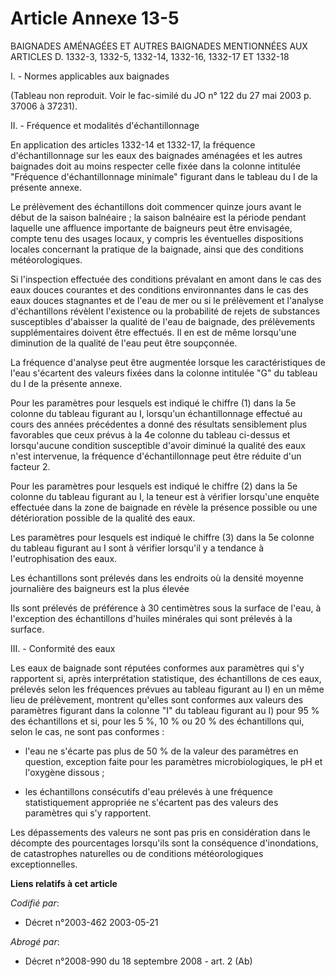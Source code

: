 # Article Annexe 13-5

BAIGNADES AMÉNAGÉES ET AUTRES BAIGNADES MENTIONNÉES AUX ARTICLES D. 1332-3, 1332-5, 1332-14, 1332-16, 1332-17 ET 1332-18  

I. - Normes applicables aux baignades

(Tableau non reproduit. Voir le fac-similé du JO n° 122 du 27 mai 2003 p. 37006 à 37231).

II. - Fréquence et modalités d'échantillonnage

En application des articles 1332-14 et 1332-17, la fréquence d'échantillonnage sur les eaux des baignades aménagées et les
autres baignades doit au moins respecter celle fixée dans la colonne intitulée "Fréquence d'échantillonnage minimale"
figurant dans le tableau du I de la présente annexe.

Le prélèvement des échantillons doit commencer quinze jours avant le début de la saison balnéaire ; la saison balnéaire est
la période pendant laquelle une affluence importante de baigneurs peut être envisagée, compte tenu des usages locaux, y
compris les éventuelles dispositions locales concernant la pratique de la baignade, ainsi que des conditions météorologiques.

Si l'inspection effectuée des conditions prévalant en amont dans le cas des eaux douces courantes et des conditions
environnantes dans le cas des eaux douces stagnantes et de l'eau de mer ou si le prélèvement et l'analyse d'échantillons
révèlent l'existence ou la probabilité de rejets de substances susceptibles d'abaisser la qualité de l'eau de baignade, des
prélèvements supplémentaires doivent être effectués. Il en est de même lorsqu'une diminution de la qualité de l'eau peut être
soupçonnée.

La fréquence d'analyse peut être augmentée lorsque les caractéristiques de l'eau s'écartent des valeurs fixées dans la
colonne intitulée "G" du tableau du I de la présente annexe.

Pour les paramètres pour lesquels est indiqué le chiffre (1) dans la 5e colonne du tableau figurant au I, lorsqu'un
échantillonnage effectué au cours des années précédentes a donné des résultats sensiblement plus favorables que ceux prévus à
la 4e colonne du tableau ci-dessus et lorsqu'aucune condition susceptible d'avoir diminué la qualité des eaux n'est
intervenue, la fréquence d'échantillonnage peut être réduite d'un facteur 2.

Pour les paramètres pour lesquels est indiqué le chiffre (2) dans la 5e colonne du tableau figurant au I, la teneur est à
vérifier lorsqu'une enquête effectuée dans la zone de baignade en révèle la présence possible ou une détérioration possible
de la qualité des eaux.

Les paramètres pour lesquels est indiqué le chiffre (3) dans la 5e colonne du tableau figurant au I sont à vérifier lorsqu'il
y a tendance à l'eutrophisation des eaux.

Les échantillons sont prélevés dans les endroits où la densité moyenne journalière des baigneurs est la plus élevée

Ils sont prélevés de préférence à 30 centimètres sous la surface de l'eau, à l'exception des échantillons d'huiles minérales
qui sont prélevés à la surface.

III. - Conformité des eaux

Les eaux de baignade sont réputées conformes aux paramètres qui s'y rapportent si, après interprétation statistique, des
échantillons de ces eaux, prélevés selon les fréquences prévues au tableau figurant au I) en un même lieu de prélèvement,
montrent qu'elles sont conformes aux valeurs des paramètres figurant dans la colonne "I" du tableau figurant au I) pour 95 %
des échantillons et si, pour les 5 %, 10 % ou 20 % des échantillons qui, selon le cas, ne sont pas conformes :

- l'eau ne s'écarte pas plus de 50 % de la valeur des paramètres en question, exception faite pour les paramètres
microbiologiques, le pH et l'oxygène dissous ;

- les échantillons consécutifs d'eau prélevés à une fréquence statistiquement appropriée ne s'écartent pas des valeurs des
paramètres qui s'y rapportent.

Les dépassements des valeurs ne sont pas pris en considération dans le décompte des pourcentages lorsqu'ils sont la
conséquence d'inondations, de catastrophes naturelles ou de conditions météorologiques exceptionnelles.

**Liens relatifs à cet article**

_Codifié par_:

  - Décret n°2003-462 2003-05-21

_Abrogé par_:

  - Décret n°2008-990 du 18 septembre 2008 - art. 2 (Ab)
